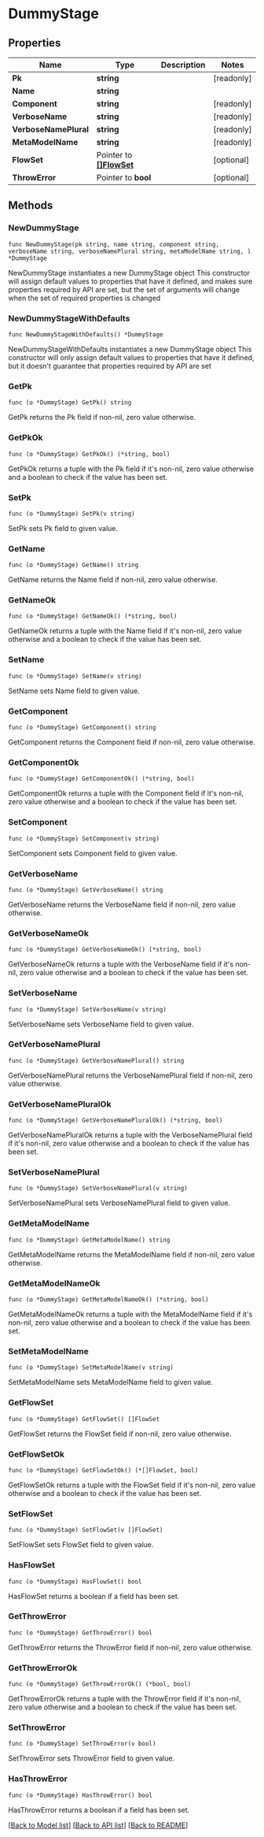 # DummyStage

## Properties

Name | Type | Description | Notes
------------ | ------------- | ------------- | -------------
**Pk** | **string** |  | [readonly] 
**Name** | **string** |  | 
**Component** | **string** |  | [readonly] 
**VerboseName** | **string** |  | [readonly] 
**VerboseNamePlural** | **string** |  | [readonly] 
**MetaModelName** | **string** |  | [readonly] 
**FlowSet** | Pointer to [**[]FlowSet**](FlowSet.md) |  | [optional] 
**ThrowError** | Pointer to **bool** |  | [optional] 

## Methods

### NewDummyStage

`func NewDummyStage(pk string, name string, component string, verboseName string, verboseNamePlural string, metaModelName string, ) *DummyStage`

NewDummyStage instantiates a new DummyStage object
This constructor will assign default values to properties that have it defined,
and makes sure properties required by API are set, but the set of arguments
will change when the set of required properties is changed

### NewDummyStageWithDefaults

`func NewDummyStageWithDefaults() *DummyStage`

NewDummyStageWithDefaults instantiates a new DummyStage object
This constructor will only assign default values to properties that have it defined,
but it doesn't guarantee that properties required by API are set

### GetPk

`func (o *DummyStage) GetPk() string`

GetPk returns the Pk field if non-nil, zero value otherwise.

### GetPkOk

`func (o *DummyStage) GetPkOk() (*string, bool)`

GetPkOk returns a tuple with the Pk field if it's non-nil, zero value otherwise
and a boolean to check if the value has been set.

### SetPk

`func (o *DummyStage) SetPk(v string)`

SetPk sets Pk field to given value.


### GetName

`func (o *DummyStage) GetName() string`

GetName returns the Name field if non-nil, zero value otherwise.

### GetNameOk

`func (o *DummyStage) GetNameOk() (*string, bool)`

GetNameOk returns a tuple with the Name field if it's non-nil, zero value otherwise
and a boolean to check if the value has been set.

### SetName

`func (o *DummyStage) SetName(v string)`

SetName sets Name field to given value.


### GetComponent

`func (o *DummyStage) GetComponent() string`

GetComponent returns the Component field if non-nil, zero value otherwise.

### GetComponentOk

`func (o *DummyStage) GetComponentOk() (*string, bool)`

GetComponentOk returns a tuple with the Component field if it's non-nil, zero value otherwise
and a boolean to check if the value has been set.

### SetComponent

`func (o *DummyStage) SetComponent(v string)`

SetComponent sets Component field to given value.


### GetVerboseName

`func (o *DummyStage) GetVerboseName() string`

GetVerboseName returns the VerboseName field if non-nil, zero value otherwise.

### GetVerboseNameOk

`func (o *DummyStage) GetVerboseNameOk() (*string, bool)`

GetVerboseNameOk returns a tuple with the VerboseName field if it's non-nil, zero value otherwise
and a boolean to check if the value has been set.

### SetVerboseName

`func (o *DummyStage) SetVerboseName(v string)`

SetVerboseName sets VerboseName field to given value.


### GetVerboseNamePlural

`func (o *DummyStage) GetVerboseNamePlural() string`

GetVerboseNamePlural returns the VerboseNamePlural field if non-nil, zero value otherwise.

### GetVerboseNamePluralOk

`func (o *DummyStage) GetVerboseNamePluralOk() (*string, bool)`

GetVerboseNamePluralOk returns a tuple with the VerboseNamePlural field if it's non-nil, zero value otherwise
and a boolean to check if the value has been set.

### SetVerboseNamePlural

`func (o *DummyStage) SetVerboseNamePlural(v string)`

SetVerboseNamePlural sets VerboseNamePlural field to given value.


### GetMetaModelName

`func (o *DummyStage) GetMetaModelName() string`

GetMetaModelName returns the MetaModelName field if non-nil, zero value otherwise.

### GetMetaModelNameOk

`func (o *DummyStage) GetMetaModelNameOk() (*string, bool)`

GetMetaModelNameOk returns a tuple with the MetaModelName field if it's non-nil, zero value otherwise
and a boolean to check if the value has been set.

### SetMetaModelName

`func (o *DummyStage) SetMetaModelName(v string)`

SetMetaModelName sets MetaModelName field to given value.


### GetFlowSet

`func (o *DummyStage) GetFlowSet() []FlowSet`

GetFlowSet returns the FlowSet field if non-nil, zero value otherwise.

### GetFlowSetOk

`func (o *DummyStage) GetFlowSetOk() (*[]FlowSet, bool)`

GetFlowSetOk returns a tuple with the FlowSet field if it's non-nil, zero value otherwise
and a boolean to check if the value has been set.

### SetFlowSet

`func (o *DummyStage) SetFlowSet(v []FlowSet)`

SetFlowSet sets FlowSet field to given value.

### HasFlowSet

`func (o *DummyStage) HasFlowSet() bool`

HasFlowSet returns a boolean if a field has been set.

### GetThrowError

`func (o *DummyStage) GetThrowError() bool`

GetThrowError returns the ThrowError field if non-nil, zero value otherwise.

### GetThrowErrorOk

`func (o *DummyStage) GetThrowErrorOk() (*bool, bool)`

GetThrowErrorOk returns a tuple with the ThrowError field if it's non-nil, zero value otherwise
and a boolean to check if the value has been set.

### SetThrowError

`func (o *DummyStage) SetThrowError(v bool)`

SetThrowError sets ThrowError field to given value.

### HasThrowError

`func (o *DummyStage) HasThrowError() bool`

HasThrowError returns a boolean if a field has been set.


[[Back to Model list]](../README.md#documentation-for-models) [[Back to API list]](../README.md#documentation-for-api-endpoints) [[Back to README]](../README.md)


